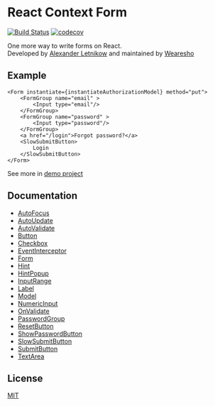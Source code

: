 # React Context Form
[![Build Status](https://travis-ci.org/Horat1us/react-context-form.svg?branch=master)](https://travis-ci.org/Horat1us/react-context-form)
[![codecov](https://codecov.io/gh/Horat1us/react-context-form/branch/master/graph/badge.svg)](https://codecov.io/gh/Horat1us/react-context-form)

One more way to write forms on React.  
Developed by [Alexander Letnikow](mailto:reclamme@gmail.com) 
and maintained by [Wearesho](https://wearesho.com/)

## Example
```tsx
<Form instantiate={instantiateAuthorizationModel} method="put">
    <FormGroup name="email" >
        <Input type="email"/>
    </FormGroup>
    <FormGroup name="password" >
        <Input type="password"/>
    </FormGroup>
    <a href="/login">Forgot password?</a>
    <SlowSubmitButton>
        Login
    </SlowSubmitButton>
</Form>
``` 

See more in [demo project](https://github.com/Horat1us/taskbook-frontend)

## Documentation
- [AutoFocus](./docs/AutoFocus.md)
- [AutoUpdate](./docs/AutoUpdate.md)
- [AutoValidate](./docs/AutoValidate.md)
- [Button](./docs/Button.md)
- [Checkbox](./docs/Checkbox.md)
- [EventInterceptor](./docs/EventInterceptor.md)
- [Form](./docs/Form.md)
- [Hint](./docs/Hint.md)
- [HintPopup](./docs/HintPopup.md)
- [InputRange](./docs/InputRange.md)
- [Label](./docs/Label.md)
- [Model](./docs/Model.md)
- [NumericInput](./docs/NumericInput.md)
- [OnValidate](./docs/OnValidate.md)
- [PasswordGroup](./docs/PasswordGroup.md)
- [ResetButton](./docs/ResetButton.md)
- [ShowPasswordButton](./docs/ShowPasswordButton.md)
- [SlowSubmitButton](./docs/SlowSubmitButton.md)
- [SubmitButton](./docs/SubmitButton.md)
- [TextArea](./docs/TextArea.md)

## License
[MIT](./LICENSE)
